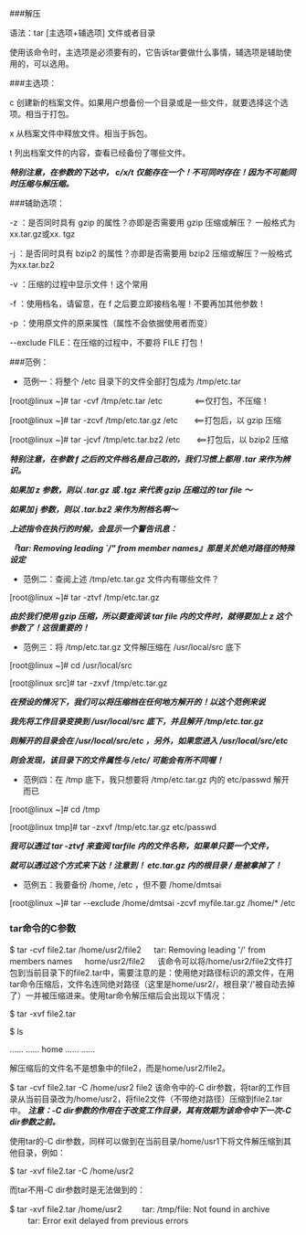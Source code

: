 ###解压

语法：tar [主选项+辅选项] 文件或者目录

使用该命令时，主选项是必须要有的，它告诉tar要做什么事情，辅选项是辅助使用的，可以选用。

###主选项：

c 创建新的档案文件。如果用户想备份一个目录或是一些文件，就要选择这个选项。相当于打包。

x 从档案文件中释放文件。相当于拆包。

t 列出档案文件的内容，查看已经备份了哪些文件。

***特别注意，在参数的下达中， c/x/t 仅能存在一个！不可同时存在！因为不可能同时压缩与解压缩。***

###辅助选项：

-z ：是否同时具有 gzip 的属性？亦即是否需要用 gzip 压缩或解压？ 一般格式为xx.tar.gz或xx. tgz

-j ：是否同时具有 bzip2 的属性？亦即是否需要用 bzip2 压缩或解压？一般格式为xx.tar.bz2  

-v ：压缩的过程中显示文件！这个常用

-f ：使用档名，请留意，在 f 之后要立即接档名喔！不要再加其他参数！

-p ：使用原文件的原来属性（属性不会依据使用者而变）

--exclude FILE：在压缩的过程中，不要将 FILE 打包！

###范例：

* 范例一：将整个 /etc 目录下的文件全部打包成为 /tmp/etc.tar

[root@linux ~]# tar -cvf /tmp/etc.tar /etc　　　　<==仅打包，不压缩！

[root@linux ~]# tar -zcvf /tmp/etc.tar.gz /etc　　<==打包后，以 gzip 压缩

[root@linux ~]# tar -jcvf /tmp/etc.tar.bz2 /etc　　<==打包后，以 bzip2 压缩

***特别注意，在参数 f 之后的文件档名是自己取的，我们习惯上都用 .tar 来作为辨识。***

***如果加 z 参数，则以 .tar.gz 或 .tgz 来代表 gzip 压缩过的 tar file ～***

***如果加 j 参数，则以 .tar.bz2 来作为附档名啊～***

***上述指令在执行的时候，会显示一个警告讯息：***

***『tar: Removing leading `/" from member names』那是关於绝对路径的特殊设定***

 

* 范例二：查阅上述 /tmp/etc.tar.gz 文件内有哪些文件？

[root@linux ~]# tar -ztvf /tmp/etc.tar.gz

***由於我们使用 gzip 压缩，所以要查阅该 tar file 内的文件时，就得要加上 z 这个参数了！这很重要的！***

* 范例三：将 /tmp/etc.tar.gz 文件解压缩在 /usr/local/src 底下

[root@linux ~]# cd /usr/local/src

[root@linux src]# tar -zxvf /tmp/etc.tar.gz

***在预设的情况下，我们可以将压缩档在任何地方解开的！以这个范例来说***

***我先将工作目录变换到 /usr/local/src 底下，并且解开 /tmp/etc.tar.gz***

***则解开的目录会在 /usr/local/src/etc ，另外，如果您进入 /usr/local/src/etc***

***则会发现，该目录下的文件属性与 /etc/ 可能会有所不同喔！***

 

* 范例四：在 /tmp 底下，我只想要将 /tmp/etc.tar.gz 内的 etc/passwd 解开而已

[root@linux ~]# cd /tmp

[root@linux tmp]# tar -zxvf /tmp/etc.tar.gz etc/passwd

***我可以透过 tar -ztvf 来查阅 tarfile 内的文件名称，如果单只要一个文件，***

***就可以透过这个方式来下达！注意到！ etc.tar.gz 内的根目录 / 是被拿掉了！***

 

* 范例五：我要备份 /home, /etc ，但不要 /home/dmtsai

[root@linux ~]# tar --exclude /home/dmtsai -zcvf myfile.tar.gz /home/* /etc

 
### tar命令的C参数

$ tar -cvf file2.tar /home/usr2/file2
　
tar: Removing leading '/' from members names
　
home/usr2/file2
　
该命令可以将/home/usr2/file2文件打包到当前目录下的file2.tar中，需要注意的是：使用绝对路径标识的源文件，在用tar命令压缩后，文件名连同绝对路径（这里是home/usr2/，根目录'/'被自动去掉了）一并被压缩进来。使用tar命令解压缩后会出现以下情况：

$ tar -xvf file2.tar

$ ls

…… …… home …… …… 

解压缩后的文件名不是想象中的file2，而是home/usr2/file2。

$ tar -cvf file2.tar -C /home/usr2 file2
该命令中的-C dir参数，将tar的工作目录从当前目录改为/home/usr2，将file2文件（不带绝对路径）压缩到file2.tar中。
***注意：-C dir参数的作用在于改变工作目录，其有效期为该命令中下一次-C dir参数之前。***

使用tar的-C dir参数，同样可以做到在当前目录/home/usr1下将文件解压缩到其他目录，例如：

$ tar -xvf file2.tar -C /home/usr2 

而tar不用-C dir参数时是无法做到的：

$ tar -xvf file2.tar /home/usr2
　　
tar: /tmp/file: Not found in archive
　　
tar: Error exit delayed from previous errors
